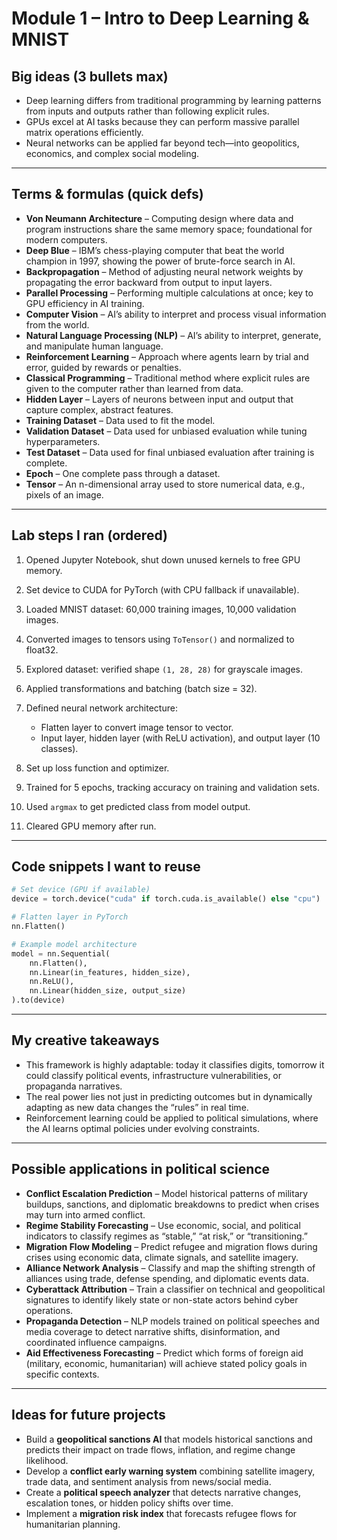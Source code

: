 # Module 1 – Intro to Deep Learning & MNIST

## **Big ideas (3 bullets max)**

* Deep learning differs from traditional programming by learning patterns from inputs and outputs rather than following explicit rules.
* GPUs excel at AI tasks because they can perform massive parallel matrix operations efficiently.
* Neural networks can be applied far beyond tech—into geopolitics, economics, and complex social modeling.

---

## **Terms & formulas (quick defs)**

* **Von Neumann Architecture** – Computing design where data and program instructions share the same memory space; foundational for modern computers.
* **Deep Blue** – IBM’s chess-playing computer that beat the world champion in 1997, showing the power of brute-force search in AI.
* **Backpropagation** – Method of adjusting neural network weights by propagating the error backward from output to input layers.
* **Parallel Processing** – Performing multiple calculations at once; key to GPU efficiency in AI training.
* **Computer Vision** – AI’s ability to interpret and process visual information from the world.
* **Natural Language Processing (NLP)** – AI’s ability to interpret, generate, and manipulate human language.
* **Reinforcement Learning** – Approach where agents learn by trial and error, guided by rewards or penalties.
* **Classical Programming** – Traditional method where explicit rules are given to the computer rather than learned from data.
* **Hidden Layer** – Layers of neurons between input and output that capture complex, abstract features.
* **Training Dataset** – Data used to fit the model.
* **Validation Dataset** – Data used for unbiased evaluation while tuning hyperparameters.
* **Test Dataset** – Data used for final unbiased evaluation after training is complete.
* **Epoch** – One complete pass through a dataset.
* **Tensor** – An n-dimensional array used to store numerical data, e.g., pixels of an image.

---

## **Lab steps I ran (ordered)**

1. Opened Jupyter Notebook, shut down unused kernels to free GPU memory.
2. Set device to CUDA for PyTorch (with CPU fallback if unavailable).
3. Loaded MNIST dataset: 60,000 training images, 10,000 validation images.
4. Converted images to tensors using `ToTensor()` and normalized to float32.
5. Explored dataset: verified shape `(1, 28, 28)` for grayscale images.
6. Applied transformations and batching (batch size = 32).
7. Defined neural network architecture:

   * Flatten layer to convert image tensor to vector.
   * Input layer, hidden layer (with ReLU activation), and output layer (10 classes).
8. Set up loss function and optimizer.
9. Trained for 5 epochs, tracking accuracy on training and validation sets.
10. Used `argmax` to get predicted class from model output.
11. Cleared GPU memory after run.

---

## **Code snippets I want to reuse**

```python
# Set device (GPU if available)
device = torch.device("cuda" if torch.cuda.is_available() else "cpu")

# Flatten layer in PyTorch
nn.Flatten()

# Example model architecture
model = nn.Sequential(
    nn.Flatten(),
    nn.Linear(in_features, hidden_size),
    nn.ReLU(),
    nn.Linear(hidden_size, output_size)
).to(device)

```
---

## **My creative takeaways**

* This framework is highly adaptable: today it classifies digits, tomorrow it could classify political events, infrastructure vulnerabilities, or propaganda narratives.
* The real power lies not just in predicting outcomes but in dynamically adapting as new data changes the “rules” in real time.
* Reinforcement learning could be applied to political simulations, where the AI learns optimal policies under evolving constraints.

---

## **Possible applications in political science**

* **Conflict Escalation Prediction** – Model historical patterns of military buildups, sanctions, and diplomatic breakdowns to predict when crises may turn into armed conflict.
* **Regime Stability Forecasting** – Use economic, social, and political indicators to classify regimes as “stable,” “at risk,” or “transitioning.”
* **Migration Flow Modeling** – Predict refugee and migration flows during crises using economic data, climate signals, and satellite imagery.
* **Alliance Network Analysis** – Classify and map the shifting strength of alliances using trade, defense spending, and diplomatic events data.
* **Cyberattack Attribution** – Train a classifier on technical and geopolitical signatures to identify likely state or non-state actors behind cyber operations.
* **Propaganda Detection** – NLP models trained on political speeches and media coverage to detect narrative shifts, disinformation, and coordinated influence campaigns.
* **Aid Effectiveness Forecasting** – Predict which forms of foreign aid (military, economic, humanitarian) will achieve stated policy goals in specific contexts.

---

## **Ideas for future projects**

* Build a **geopolitical sanctions AI** that models historical sanctions and predicts their impact on trade flows, inflation, and regime change likelihood.
* Develop a **conflict early warning system** combining satellite imagery, trade data, and sentiment analysis from news/social media.
* Create a **political speech analyzer** that detects narrative changes, escalation tones, or hidden policy shifts over time.
* Implement a **migration risk index** that forecasts refugee flows for humanitarian planning.

